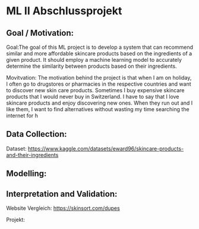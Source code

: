 # ML II Abschlussprojekt 

## Goal / Motivation: 

Goal:The goal of this ML project is to develop a system that can recommend similar and more affordable skincare products based on the ingredients of a given product. It should employ a machine learning model to accurately determine the similarity between products based on their ingredients.

Movitvation: The motivation behind the project is that when I am on holiday, I often go to drugstores or pharmacies in the respective countries and want to discover new skin care products. Sometimes I buy expensive skincare products that I would never buy in Switzerland. I have to say that I love skincare products and enjoy discovering new ones. When they run out and I like them, I want to find alternatives without wasting my time searching the internet for h


## Data Collection: 
Dataset: https://www.kaggle.com/datasets/eward96/skincare-products-and-their-ingredients


## Modelling: 

## Interpretation and Validation: 
Website Vergleich: https://skinsort.com/dupes

Projekt: 
